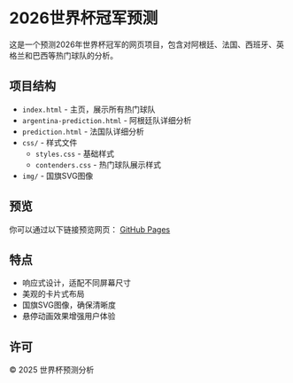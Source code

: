 # 2026世界杯冠军预测

这是一个预测2026年世界杯冠军的网页项目，包含对阿根廷、法国、西班牙、英格兰和巴西等热门球队的分析。

## 项目结构

- `index.html` - 主页，展示所有热门球队
- `argentina-prediction.html` - 阿根廷队详细分析
- `prediction.html` - 法国队详细分析
- `css/` - 样式文件
  - `styles.css` - 基础样式
  - `contenders.css` - 热门球队展示样式
- `img/` - 国旗SVG图像

## 预览

你可以通过以下链接预览网页：
[GitHub Pages](https://benzhoupo.github.io/worldcup-prediction-2026/)

## 特点

- 响应式设计，适配不同屏幕尺寸
- 美观的卡片式布局
- 国旗SVG图像，确保清晰度
- 悬停动画效果增强用户体验

## 许可

© 2025 世界杯预测分析